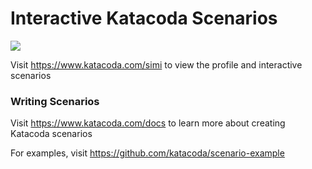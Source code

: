 # Interactive Katacoda Scenarios

[![](http://shields.katacoda.com/katacoda/simi/count.svg)](https://www.katacoda.com/simi "Get your profile on Katacoda.com")

Visit https://www.katacoda.com/simi to view the profile and interactive scenarios

### Writing Scenarios
Visit https://www.katacoda.com/docs to learn more about creating Katacoda scenarios

For examples, visit https://github.com/katacoda/scenario-example
